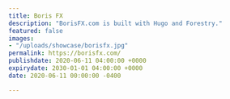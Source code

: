 ```yaml
---
title: Boris FX
description: "BorisFX.com is built with Hugo and Forestry."
featured: false
images:
- "/uploads/showcase/borisfx.jpg"
permalink: https://borisfx.com/
publishdate: 2020-06-11 04:00:00 +0000
expirydate: 2030-01-01 04:00:00 +0000
date: 2020-06-11 00:00:00 -0400

---
```

